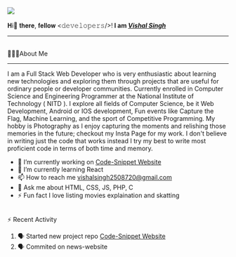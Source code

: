<a href="#">
<img src="https://raw.githubusercontent.com/rodrigograca31/rodrigograca31/master/matrix.svg" /></a>
<br><br>𝐇i👋 𝐭𝐡𝐞𝐫𝐞, 𝐟𝐞𝐥𝐥𝐨𝐰 <𝚍𝚎𝚟𝚎𝚕𝚘𝚙𝚎𝚛𝚜/>!<b> I am <i><a href="">Vishal Singh</a></i></b>
<hr height="1px"><br>🙋🏽‍♂️About Me<hr>
 I am a Full Stack Web Developer who is very enthusiastic about learning new technologies and exploring them through projects that are useful for ordinary people or developer communities. Currently enrolled in Computer Science and Engineering Programmer at the National Institute of Technology ( NITD ). I explore all fields of Computer Science, be it Web Development, Android or IOS development, Fun events like Capture the Flag, Machine Learning, and the sport of Competitive Programming. My hobby is Photography as I enjoy capturing the moments and relishing those memories in the future; checkout my Insta Page for my work. I don't believe in writing just the code that works instead I try my best to write most proficient code in terms of both time and memory.<br>
 <ul>
 <li>🔭 I’m currently working on <a href="https://github.com/voltsyjr/Code-Snippet-Website">Code-Snippet Website</a></li>
 <li>🌱 I’m currently learning React</li>
 <li>📫 How to reach me <a href="mailto:vishalsingh2508720@gmail.com">vishalsingh2508720@gmail.com</a></li>
 <li>💬 Ask me about HTML, CSS, JS, PHP, C</li>
 <li>⚡ Fun fact I love listing movies explaination and skatting</li>
 </ul>
  <br>
 ⚡ Recent Activity
 <ol>
<li>🗣 Started new project repo <a href="https://github.com/voltsyjr/Code-Snippet-Website">Code-Snippet Website</a></li>
<li>🗣 Commited on news-website</li>
<!-- <li>🎉 Merged PR #18 in COPS-IITBHU/csoc-2021-algorithms</li>
<li>❌ Closed PR #3 in COPS-IITBHU/csoc-2021-algorithms</li>
<li>🗣 Commented on #3 in COPS-IITBHU/csoc-2021-algorithms</li> -->
 </ol>
 
 
 
 
 
 
 
 
 
 
<!--
**voltsyjr/voltsyjr** is a ✨ _special_ ✨ repository because its `README.md` (this file) appears on your GitHub profile.

Here are some ideas to get you started:

- 🔭 I’m currently working on ...
- 🌱 I’m currently learning ...
- 👯 I’m looking to collaborate on ...
- 🤔 I’m looking for help with ...
- 💬 Ask me about ...
- 📫 How to reach me: ...
- 😄 Pronouns: ...
- ⚡ Fun fact: ...


https://github.com/larymak
-->
